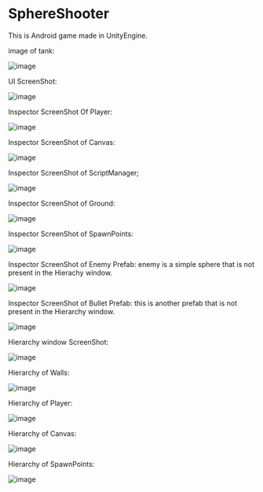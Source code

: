 # SphereShooter
 This is Android game made in UnityEngine.
 
 
 image of tank:
 
 ![image](https://user-images.githubusercontent.com/74751132/189519572-03056ead-d737-4878-bcf6-6cd1973eecb2.png)

 UI ScreenShot:
 
 
![image](https://user-images.githubusercontent.com/74751132/189519355-d47974c7-0250-47e4-8fbe-ee9704a83b10.png)


Inspector ScreenShot Of Player:



![image](https://user-images.githubusercontent.com/74751132/189519645-e4b1805f-a9f2-429e-a206-1be8c80956c3.png)


Inspector ScreenShot of Canvas:

![image](https://user-images.githubusercontent.com/74751132/189519797-13ab55c5-90c1-41e9-b7a8-3b90ceb5a731.png)

Inspector ScreenShot of ScriptManager;

![image](https://user-images.githubusercontent.com/74751132/189519860-e54fc4bd-c1ed-4016-9728-1c05bce0f5ff.png)

Inspector ScreenShot of Ground:

![image](https://user-images.githubusercontent.com/74751132/189519923-1885f769-655c-4847-9eee-774d131c0917.png)

Inspector ScreenShot of SpawnPoints:

![image](https://user-images.githubusercontent.com/74751132/189520708-72765eb7-0304-478c-9d28-1325255ea479.png)


Inspector ScreenShot of Enemy Prefab:                               enemy is a simple sphere that is not present in the Hierachy window. 

![image](https://user-images.githubusercontent.com/74751132/189520454-4e5dbd2e-d839-4981-a16a-c3aeee8db1c4.png)

Inspector ScreenShot of Bullet Prefab:                              this is another prefab that is not present in the Hierarchy window.

![image](https://user-images.githubusercontent.com/74751132/189520619-f42f81a2-5b74-401a-a10a-5914603b7692.png)


Hierarchy window ScreenShot:

![image](https://user-images.githubusercontent.com/74751132/189520113-a14462dd-6836-487c-8903-b6545a6429f1.png)


Hierarchy of Walls:


![image](https://user-images.githubusercontent.com/74751132/189520156-2e3b8e89-c3af-4494-af17-da46ac403363.png)

Hierarchy of Player:

![image](https://user-images.githubusercontent.com/74751132/189520179-6e528fb0-9c0e-43d8-a2e8-5fd3de5e9e01.png)

Hierarchy of Canvas:

![image](https://user-images.githubusercontent.com/74751132/189520244-2b7307ce-b333-42a3-a0e7-83fbdc36a5f0.png)

Hierarchy of SpawnPoints:

![image](https://user-images.githubusercontent.com/74751132/189520299-94de0b12-f711-497e-b2db-71547709a28a.png)








 
